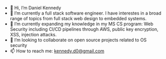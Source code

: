 - 👋 Hi, I’m Daniel Kennedy
- 👀 I’m currently a full stack software engineer. I have interestes in a broad range of topics from full stack web design to embedded systems.
- 🌱 I’m currently expanding my knowledge in my MS CS program: Web Security including CI/CD pipelines through AWS, public key encryption, XSS, injection attacks.
- 💞️ I’m looking to collaborate on open source projects related to OS security
- 📫 How to reach me: kennedy.d0@gmail.com

<!---
DRK90/DRK90 is a ✨ special ✨ repository because its `README.md` (this file) appears on your GitHub profile.
You can click the Preview link to take a look at your changes.
--->
